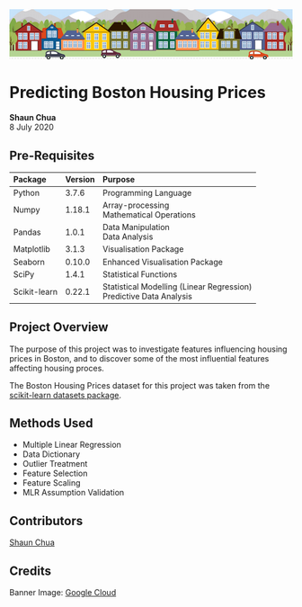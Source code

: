 <img src='./images/house_banner.png'>

# Predicting Boston Housing Prices
**Shaun Chua**
<br> 8 July 2020

## Pre-Requisites
| Package      | Version | Purpose                                                                 |
|:------------ |-----------------|:----------------------------------------------------------------|
| Python       | 3.7.6   | Programming Language                                                    |
| Numpy        | 1.18.1  | Array-processing <br> Mathematical Operations                           |
| Pandas       | 1.0.1   | Data Manipulation <br> Data Analysis                                    |
| Matplotlib   | 3.1.3   | Visualisation Package                                                   |
| Seaborn      | 0.10.0  | Enhanced Visualisation Package                                          |
| SciPy        | 1.4.1   | Statistical Functions                                                   |
| Scikit-learn | 0.22.1  | Statistical Modelling (Linear Regression) <br> Predictive Data Analysis |

## Project Overview
The purpose of this project was to investigate features influencing housing prices in Boston, and to discover some of the most influential features affecting housing proces.

The Boston Housing Prices dataset for this project was taken from the <a href='https://scikit-learn.org/stable/datasets/index.html'>scikit-learn datasets package</a>.

## Methods Used
* Multiple Linear Regression
* Data Dictionary
* Outlier Treatment
* Feature Selection
* Feature Scaling
* MLR Assumption Validation

## Contributors
[Shaun Chua](https://github.com/shaunchua94)

## Credits
Banner Image: <a href='https://storage.googleapis.com/kaggle-competitions/kaggle/5407/media/housesbanner.png'>Google Cloud</a>
